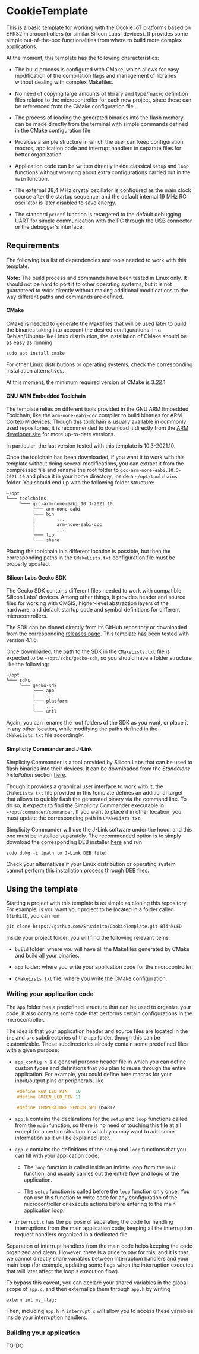 # CookieTemplate

This is a basic template for working with the Cookie IoT platforms based on EFR32 microcontrollers (or similar Silicon Labs' devices). It provides some simple out-of-the-box functionalities from where to build more complex applications.

At the moment, this template has the following characteristics:

- The build process is configured with CMake, which allows for easy modification of the compilation flags and management of libraries without dealing with complex Makefiles.

- No need of copying large amounts of library and type/macro definition files related to the microcontroller for each new project, since these can be referenced from the CMake configuration file.

- The process of loading the generated binaries into the flash memory can be made directly from the terminal with simple commands defined in the CMake configuration file.

- Provides a simple structure in which the user can keep configuration macros, application code and interrupt handlers in separate files for better organization.

- Application code can be written directly inside classical `setup` and `loop` functions without worrying about extra configurations carried out in the `main` function.

- The external 38,4 MHz crystal oscillator is configured as the main clock source after the startup sequence, and the default internal 19 MHz RC oscillator is later disabled to save energy.

- The standard `printf` function is retargeted to the default debugging UART for simple communication with the PC through the USB connector or the debugger's interface.

## Requirements

The following is a list of dependencies and tools needed to work with this template.

**Note:** The build process and commands have been tested in Linux only. It should not be hard to port it to other operating systems, but it is not guaranteed to work directly without making additional modifications to the way different paths and commands are defined. 

#### CMake

CMake is needed to generate the Makefiles that will be used later to build the binaries taking into account the desired configurations. In a Debian/Ubuntu-like Linux distribution, the installation of CMake should be as easy as running

    sudo apt install cmake

For other Linux distributions or operating systems, check the corresponding installation alternatives.

At this moment, the minimum required version of CMake is 3.22.1.

#### GNU ARM Embedded Toolchain

The template relies on different tools provided in the GNU ARM Embedded Toolchain, like the `arm-none-eabi-gcc` compiler to build binaries for ARM Cortex-M devices. Though this toolchain is usually available in commonly used repositories, it is recommended to download it directly from the [ARM developer site](https://developer.arm.com/downloads/-/gnu-rm) for more up-to-date versions.

In particular, the last version tested with this template is 10.3-2021.10.

Once the toolchain has been downloaded, if you want it to work with this template without doing several modifications, you can extract it from the compressed file and rename the root folder to `gcc-arm-none-eabi.10.3-2021.10` and place it in your home directory, inside a `~/opt/toolchains` folder. You should end up with the following folder structure:

    ~/opt
    └─── toolchains
         └─── gcc-arm-none-eabi.10.3-2021.10
              └─── arm-none-eabi
              └─── bin
              |        ...
              |        arm-none-eabi-gcc
              |        ...
              └─── lib
              └─── share

Placing the toolchain in a different location is possible, but then the corresponding paths in the `CMakeLists.txt` configuration file must be properly updated.

#### Silicon Labs Gecko SDK

The Gecko SDK contains different files needed to work with compatible Silicon Labs' devices. Among other things, it provides header and source files for working with CMSIS, higher-level abstraction layers of the hardware, and default startup code and symbol definitions for different microcontrollers.

The SDK can be cloned directly from its GitHub repository or downloaded from the corresponding [releases page](https://github.com/SiliconLabs/gecko_sdk/releases). This template has been tested with version 4.1.6.

Once downloaded, the path to the SDK in the `CMakeLists.txt` file is expected to be `~/opt/sdks/gecko-sdk`, so you should have a folder structure like the following:

    ~/opt
    └─── sdks
         └─── gecko-sdk
              └─── app
              |    ...
              └─── platform
              |    ...
              └─── util

Again, you can rename the root folders of the SDK as you want, or place it in any other location, while modifying the paths defined in the `CMakeLists.txt` file accordingly.

#### Simplicity Commander and J-Link

Simplicity Commander is a tool provided by Silicon Labs that can be used to flash binaries into their devices. It can be downloaded from the *Standalone Installation* section [here](https://community.silabs.com/s/article/simplicity-commander?language=en_US).

Though it provides a graphical user interface to work with it, the `CMakeLists.txt` file provided in this template defines an additional target that allows to quickly flash the generated binary via the command line. To do so, it expects to find the Simplicity Commander executable in `~/opt/commander/commander`. If you want to place it in other location, you must update the corresponding path in `CMakeLists.txt`.

Simplicity Commander will use the J-Link software under the hood, and this one must be installed separately. The recommended option is to simply download the corresponding DEB installer [here](https://www.segger.com/downloads/jlink/) and run

    sudo dpkg -i [path to J-Link DEB file]

Check your alternatives if your Linux distribution or operating system cannot perform this installation process through DEB files.

## Using the template

Starting a project with this template is as simple as cloning this repository. For example, is you want your project to be located in a folder called `BlinkLED`, you can run

    git clone https://github.com/SrJaimito/CookieTemplate.git BlinkLED

Inside your project folder, you will find the following relevant items:

- `build` folder: where you will have all the Makefiles generated by CMake and build all your binaries.

- `app` folder: where you write your application code for the microcontroller.

- `CMakeLists.txt` file: where you write the CMake configuration.

### Writing your application code

The `app` folder has a predefined structure that can be used to organize your code. It also contains some code that performs certain configurations in the microcontroller.

The idea is that your application header and source files are located in the `inc` and `src` subdirectories of the `app` folder, though this can be customizable. These subdirectories already contain some predefined files with a given purpose:

- `app_config.h` is a general purpose header file in which you can define custom types and definitions that you plan to reuse through the entire application. For example, you could define here macros for your input/output pins or peripherals, like

```c
    #define RED_LED_PIN   10
    #define GREEN_LED_PIN 11

    #define TEMPERATURE_SENSOR_SPI USART2
```

- `app.h` contains the declarations for the `setup` and `loop` functions called from the `main` function, so there is no need of touching this file at all except for a certain situation in which you may want to add some information as it will be explained later.

- `app.c` contains the definitions of the `setup` and `loop` functions that you can fill with your application code.

    + The `loop` function is called inside an infinite loop from the `main` function, and usually carries out the entire flow and logic of the application.

    + The `setup` function is called before the `loop` function only once. You can use this function to write code for any configuration of the microcontroller or execute actions before entering to the main application loop.

- `interrupt.c` has the purpose of separating the code for handling interruptions from the main application code, keeping all the interruption request handlers organized in a dedicated file.

Separation of interrupt handlers from the main code helps keeping the code organized and clean. However, there is a price to pay for this, and it is that we cannot directly share variables between interruption handlers and your main loop (for example, updating some flags when the interruption executes that will later affect the loop's execution flow).

To bypass this caveat, you can declare your shared variables in the global scope of `app.c`, and then externalize them through `app.h` by writing

    extern int my_flag;

Then, including `app.h` in  `interrupt.c` will allow you to access these variables inside your interruption handlers.

### Building your application

TO-DO
